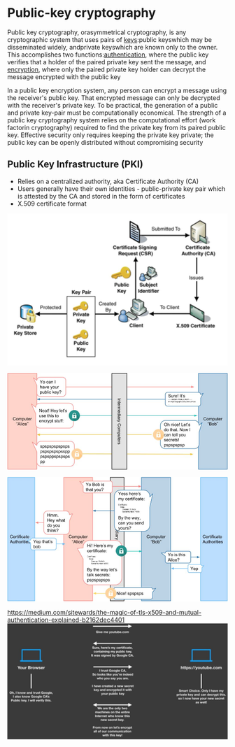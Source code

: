# Public-key cryptography

Public key cryptography, orasymmetrical cryptography, is any cryptographic system that uses pairs of [keys](https://en.wikipedia.org/wiki/Cryptographic_key):public keyswhich may be disseminated widely, andprivate keyswhich are known only to the owner. This accomplishes two functions:[authentication](https://en.wikipedia.org/wiki/Authentication_protocol), where the public key verifies that a holder of the paired private key sent the message, and [encryption](https://en.wikipedia.org/wiki/Encryption), where only the paired private key holder can decrypt the message encrypted with the public key

In a public key encryption system, any person can encrypt a message using the receiver's public key. That encrypted message can only be decrypted with the receiver's private key. To be practical, the generation of a public and private key-pair must be computationally economical. The strength of a public key cryptography system relies on the computational effort (work factorin cryptography) required to find the private key from its paired public key. Effective security only requires keeping the private key private; the public key can be openly distributed without compromising security

## Public Key Infrastructure (PKI)

- Relies on a centralized authority, aka Certificate Authority (CA)
- Users generally have their own identities - public-private key pair which is attested by the CA and stored in the form of certificates
- X.509 certificate format

![image](../../../media/Cryptography-Intro_Public-key-cryptography-image1.jpg)

![image](../../../media/Cryptography-Intro_Public-key-cryptography-image2.jpg)

![image](../../../media/Cryptography-Intro_Public-key-cryptography-image3.jpg)

<https://medium.com/sitewards/the-magic-of-tls-x509-and-mutual-authentication-explained-b2162dec4401>
![image](../../../media/Cryptography-Intro_Public-key-cryptography-image4.jpg)
